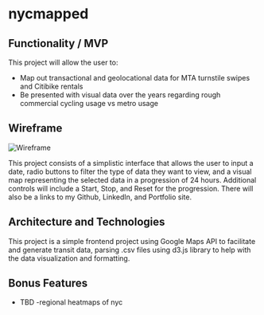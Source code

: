 # nycmapped

## Functionality / MVP
This project will allow the user to:
  - Map out transactional and geolocational data for MTA turnstile swipes and Citibike rentals
  - Be presented with visual data over the years regarding rough commercial cycling usage vs metro usage

## Wireframe
![Wireframe](https://user-images.githubusercontent.com/64517743/106551862-24f09600-64e4-11eb-816f-52bc7f992074.png)


This project consists of a simplistic interface that allows the user to input a date, radio buttons to filter the type of data they want to view, and a visual map representing the selected data in a progression of 24 hours. Additional controls will include a Start, Stop, and Reset for the progression. There will also be a links to my Github, LinkedIn, and Portfolio site.


## Architecture and Technologies

This project is a simple frontend project using Google Maps API to facilitate and generate transit data, parsing .csv files using d3.js library to help with the data visualization and formatting.

## Bonus Features
 - TBD
 -regional heatmaps of nyc

